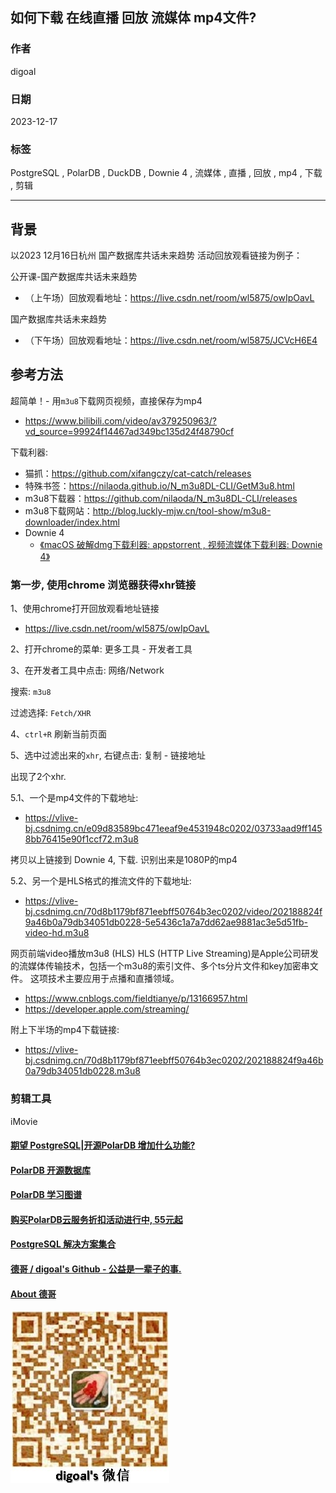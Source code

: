 ## 如何下载 在线直播 回放 流媒体 mp4文件?           
                                
### 作者                                
digoal                                
                                
### 日期                                
2023-12-17                                
                                
### 标签                                
PostgreSQL , PolarDB , DuckDB , Downie 4 , 流媒体 , 直播 , 回放 , mp4 , 下载 , 剪辑                    
                                
----                                
                                
## 背景      
以2023 12月16日杭州 国产数据库共话未来趋势 活动回放观看链接为例子：    
    
公开课-国产数据库共话未来趋势    
- （上午场）回放观看地址：https://live.csdn.net/room/wl5875/owIpOavL    
    
国产数据库共话未来趋势    
- （下午场）回放观看地址：https://live.csdn.net/room/wl5875/JCVcH6E4    
    
## 参考方法    
超简单！- 用`m3u8`下载网页视频，直接保存为mp4    
- https://www.bilibili.com/video/av379250963/?vd_source=99924f14467ad349bc135d24f48790cf    
    
下载利器:     
- 猫抓：https://github.com/xifangczy/cat-catch/releases    
- 特殊书签：https://nilaoda.github.io/N_m3u8DL-CLI/GetM3u8.html    
- m3u8下载器：https://github.com/nilaoda/N_m3u8DL-CLI/releases    
- m3u8下载网站：http://blog.luckly-mjw.cn/tool-show/m3u8-downloader/index.html    
- Downie 4    
    - [《macOS 破解dmg下载利器: appstorrent , 视频流媒体下载利器: Downie 4》](../202305/20230522_01.md)      
    
### 第一步, 使用chrome 浏览器获得xhr链接    
1、使用chrome打开回放观看地址链接      
- https://live.csdn.net/room/wl5875/owIpOavL    
    
2、打开chrome的菜单: 更多工具 - 开发者工具     
    
3、在开发者工具中点击: 网络/Network      
    
搜索:   `m3u8`    
    
过滤选择:  `Fetch/XHR`    
    
4、`ctrl+R` 刷新当前页面     
    
5、选中过滤出来的`xhr`, 右键点击: 复制 - 链接地址      
    
出现了2个xhr.      
    
5\.1、一个是mp4文件的下载地址:     
- https://vlive-bj.csdnimg.cn/e09d83589bc471eeaf9e4531948c0202/03733aad9ff1458bb76415e90f1ccf72.m3u8    
    
拷贝以上链接到 Downie 4, 下载. 识别出来是1080P的mp4      
    
5\.2、另一个是HLS格式的推流文件的下载地址:      
- https://vlive-bj.csdnimg.cn/70d8b1179bf871eebff50764b3ec0202/video/202188824f9a46b0a79db34051db0228-5e5436c1a7a7dd62ae9881ac3e5d51fb-video-hd.m3u8    
    
网页前端video播放m3u8 (HLS) HLS (HTTP Live Streaming)是Apple公司研发的流媒体传输技术，包括一个m3u8的索引文件、多个ts分片文件和key加密串文件。 这项技术主要应用于点播和直播领域。     
- https://www.cnblogs.com/fieldtianye/p/13166957.html    
- https://developer.apple.com/streaming/
    
附上下半场的mp4下载链接:      
- https://vlive-bj.csdnimg.cn/70d8b1179bf871eebff50764b3ec0202/202188824f9a46b0a79db34051db0228.m3u8    
    
### 剪辑工具    
iMovie    
    
  
#### [期望 PostgreSQL|开源PolarDB 增加什么功能?](https://github.com/digoal/blog/issues/76 "269ac3d1c492e938c0191101c7238216")
  
  
#### [PolarDB 开源数据库](https://openpolardb.com/home "57258f76c37864c6e6d23383d05714ea")
  
  
#### [PolarDB 学习图谱](https://www.aliyun.com/database/openpolardb/activity "8642f60e04ed0c814bf9cb9677976bd4")
  
  
#### [购买PolarDB云服务折扣活动进行中, 55元起](https://www.aliyun.com/activity/new/polardb-yunparter?userCode=bsb3t4al "e0495c413bedacabb75ff1e880be465a")
  
  
#### [PostgreSQL 解决方案集合](../201706/20170601_02.md "40cff096e9ed7122c512b35d8561d9c8")
  
  
#### [德哥 / digoal's Github - 公益是一辈子的事.](https://github.com/digoal/blog/blob/master/README.md "22709685feb7cab07d30f30387f0a9ae")
  
  
#### [About 德哥](https://github.com/digoal/blog/blob/master/me/readme.md "a37735981e7704886ffd590565582dd0")
  
  
![digoal's wechat](../pic/digoal_weixin.jpg "f7ad92eeba24523fd47a6e1a0e691b59")
  
